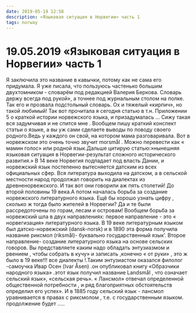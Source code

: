 ```yaml
---
date: 2019-05-19 12:58
description: «Языковая ситуация в Норвегии» часть 1
tags: norway
---
```

# 19.05.2019 «Языковая ситуация в Норвегии» часть 1

Я заключила это название в кавычки, потому как не сама его придумала. Я уже писала, что пользуюсь частенько большим двухтомником - словарём под редакцией Валерия Беркова. Словарь держу всегда под рукой», а точнее под  журнальным столом на полке. Так его и прозвала  подстольный словарь. Ох и тяжелый «кирпич», но такой любимый! Так вот прочитала я сегодня статью  в т.н. Приложении 5 о краткой истории норвежского языка, и призадумалась ... Сижу такая вся задумчивая и не спится мне  . Вообщем пишу краткий конспект статьи о языке, а вы уж сами сделаете выводы по поводу своего родного.Ведь у каждого он свой, на котором мама разговаривала. Вот в норвежском это очень точно звучит morsmål  . Можно перевести как « мамин голос» или родной язык.Дальше цитирую статью:»нынешняя языковая ситуация в Норвегии-результат сложного исторического развития.»  В 14 веке Норвегия подпадает под власть Дании, и норвежский язык постепенно вытесняется датским из всех официальных сфер. Вся литература выходила на датском, а в сельской местности народ продолжал говорить на  диалектах из древненорвежского.  И так вот они говорили аж пять столетий! До второй половины 19 века.А потом началась борьба за создание норвежского литературного языка. Ещё бы хорошо узнать цифру , сколько ж тогда было жителей в Норвегии? Да и те были рассредоточены по горам, лесам и островам!  Вообщем борьба за норвежский шла в двух направлениях: первое направление - это « норвегизация» литературного языка. В 19 веке литературным языком был датско-норвежский (dansk-norsk) и в 1890 эта форма получила название риксмол (riksmål)- буквально государственный язык’. Второе направление- создание литературного языка на основе сельских говоров. Вы представляете каким надо обладать энтузиазмом и рвением , чтобы собрать в кучу» и записать ,конечно « от руки» , это ж было в 19 веке!!! все диалекты !.Таким энтузиастом оказался филолог -самоучка  Ивар Осен (Ivar Åsen) .он опубликовал книгу  «Образчики народного языка» .этот язык получил названиe  Landsmål , что означает сельский язык», «сельская речь». « Лансмол» отвечал определенной общественной потребности , и ряд благоприятных обстоятельств определил его успех». И в 1885 году сельский язык - лансмол уравнивается в правах с риксмолом , т.е. с государственным языком.                       продолжение будет .....   
